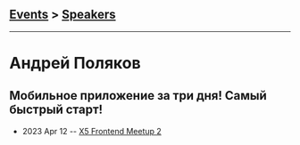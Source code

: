 ## [Events](../README.md) > [Speakers](../speakers.md)
---

# Андрей Поляков

## Мобильное приложение за три дня! Самый быстрый старт!
- 2023 Apr 12 -- [X5 Frontend Meetup 2](https://youtu.be/9UGUKEqaOas)    
